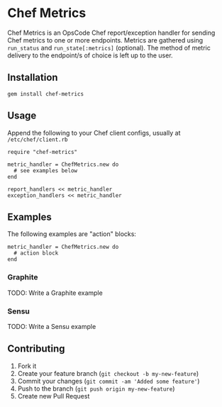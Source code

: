 # Chef Metrics

Chef Metrics is an OpsCode Chef report/exception handler for sending
Chef metrics to one or more endpoints. Metrics are gathered using
`run_status` and `run_state[:metrics]` (optional). The method of
metric delivery to the endpoint/s of choice is left up to the user.

## Installation

    gem install chef-metrics

## Usage

Append the following to your Chef client configs, usually at `/etc/chef/client.rb`

    require "chef-metrics"

    metric_handler = ChefMetrics.new do
      # see examples below
    end

    report_handlers << metric_handler
    exception_handlers << metric_handler

## Examples

The following examples are "action" blocks:

    metric_handler = ChefMetrics.new do
      # action block
    end

### Graphite

TODO: Write a Graphite example

### Sensu

TODO: Write a Sensu example

## Contributing

1. Fork it
2. Create your feature branch (`git checkout -b my-new-feature`)
3. Commit your changes (`git commit -am 'Added some feature'`)
4. Push to the branch (`git push origin my-new-feature`)
5. Create new Pull Request

